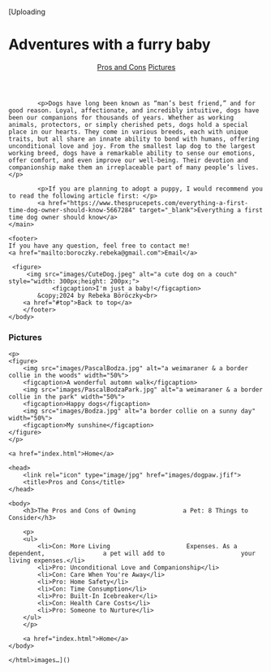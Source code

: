 [Uploading <!DOCTYPE html>
<html lang="en">
    <head>
        <meta charset="UTF-8">
        <meta name="viewport" content="width=device-width, initial-scale=1.0">
        <link rel="icon" type="image/jpg" href="images/dogpaw.jfif">
        <title>Furry Friend</title>
    </head>
    <body id="top">
        <main>
            <h1>
               Adventures with a furry baby
            </h1>
            <header>
                <nav>
                    <a href="ProsCons.html" target="_blank">Pros and Cons</a>
                    <a href="Pictures.html" target="_blank">Pictures</a>
                </nav>
            </header>

            <p>Dogs have long been known as “man’s best friend,” and for good reason. Loyal, affectionate, and incredibly intuitive, dogs have been our companions for thousands of years. Whether as working animals, protectors, or simply cherished pets, dogs hold a special place in our hearts. They come in various breeds, each with unique traits, but all share an innate ability to bond with humans, offering unconditional love and joy. From the smallest lap dog to the largest working breed, dogs have a remarkable ability to sense our emotions, offer comfort, and even improve our well-being. Their devotion and companionship make them an irreplaceable part of many people’s lives.</p>

            <p>If you are planning to adopt a puppy, I would recommend you to read the following article first: </p>
            <a href="https://www.thesprucepets.com/everything-a-first-time-dog-owner-should-know-5667284" target="_blank">Everything a first time dog owner should know</a>
    </main>
    
    <footer>
    If you have any question, feel free to contact me!
    <a href="mailto:boroczky.rebeka@gmail.com">Email</a>

     <figure>
         <img src="images/CuteDog.jpeg" alt="a cute dog on a couch" style="width: 300px;height: 200px;">
                <figcaption>I'm just a baby!</figcaption>
            &copy;2024 by Rebeka Böröczky<br>
        <a href="#top">Back to top</a>
        </footer>
    </body>
</html>
<!DOCTYPE html>
<html>

<head>
    <link rel="icon" type="image/jpg" href="images/dogpaw.jfif">
    <title>Pictures</title>
</head>

<body>
    <h3>Pictures</h3>

    <p>
    <figure>
        <img src="images/PascalBodza.jpg" alt="a weimaraner & a border collie in the woods" width="50%">
        <figcaption>A wonderful automn walk</figcaption>
        <img src="images/PascalBodzaPark.jpg" alt="a weimaraner & a border collie in the park" width="50%">
        <figcaption>Happy dogs</figcaption>
        <img src="images/Bodza.jpg" alt="a border collie on a sunny day" width="50%">
        <figcaption>My sunshine</figcaption>
    </figure>
    </p>

    <a href="index.html">Home</a>
</body>

</html>
<DOCTYPE html>
    <html>

    <head>
        <link rel="icon" type="image/jpg" href="images/dogpaw.jfif">
        <title>Pros and Cons</title>
    </head>

    <body>
        <h3>The Pros and Cons of Owning             a Pet: 8 Things to                         Consider</h3>

        <p>
        <ul>
            <li>Con: More Living                     Expenses. As a dependent,                a pet will add to                     your living expenses.</li>
            <li>Pro: Unconditional Love and Companionship</li>
            <li>Con: Care When You're Away</li>
            <li>Pro: Home Safety</li>
            <li>Con: Time Consumption</li>
            <li>Pro: Built-In Icebreaker</li>
            <li>Con: Health Care Costs</li>
            <li>Pro: Someone to Nurture</li>
        </ul>
        </p>

        <a href="index.html">Home</a>
    </body>

    </html>images…]()
